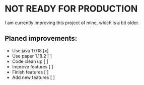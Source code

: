 # NOT READY FOR PRODUCTION

I am currently improving this project of mine, which is a bit older.

## Planed improvements:
- Use java 17/18 [x]
- Use paper 1.18.2 [ ]
- Code clean up [ ]
- Improve features [ ]
- Finish features [ ]
- Add new features [ ]
